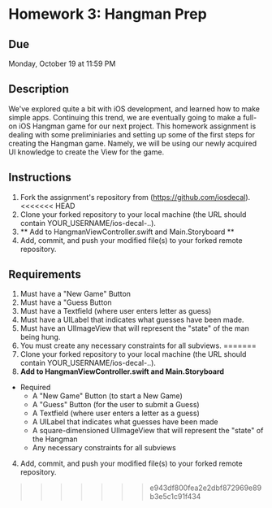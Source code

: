 # Homework 3: Hangman Prep

## Due
Monday, October 19 at 11:59 PM


## Description
We've explored quite a bit with iOS development, and learned how to make simple
apps. Continuing this trend, we are eventually going to make a full-on iOS
Hangman game for our next project. This homework assignment is dealing with some
preliminiaries and setting up some of the first steps for creating the Hangman
game. Namely, we will be using our newly acquired UI knowledge to create the
View for the game.

## Instructions
1. Fork the assignment's repository from (https://github.com/iosdecal).
<<<<<<< HEAD
2. Clone your forked repository to your local machine (the URL should contain YOUR_USERNAME/ios-decal-..).
3. ** Add to HangmanViewController.swift and Main.Storyboard **
4. Add, commit, and push your modified file(s) to your forked remote repository.

## Requirements
1. Must have a "New Game" Button
2. Must have a "Guess Button
3. Must have a Textfield (where user enters letter as guess)
4. Must have a UILabel that indicates what guesses have been made. 
5. Must have an UIImageView that will represent the "state" of the man being hung.
6. You must create any necessary constraints for all subviews.
=======
2. Clone your forked repository to your local machine (the URL should contain
   YOUR_USERNAME/ios-decal-..).
3. **Add to HangmanViewController.swift and Main.Storyboard**
  * Required
    * A "New Game" Button (to start a New Game)
    * A "Guess" Button (for the user to submit a Guess)
    * A Textfield (where user enters a letter as a guess)
    * A UILabel that indicates what guesses have been made
    * A square-dimensioned UIImageView that will represent the "state" of the Hangman
    * Any necessary constraints for all subviews
4. Add, commit, and push your modified file(s) to your forked remote repository.
>>>>>>> e943df800fea2e2dbf872969e89b3e5c1c91f434
